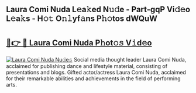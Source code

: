 ## Laura Comi Nuda L𝚎a𝚔ed N𝚞𝚍e - Part-gqP Vi𝚍𝚎o L𝚎a𝚔s - H𝚘𝚝 O𝚗𝚕yf𝚊ns P𝚑𝚘tos dWQuW

# <h2><a href="http://kf8bjnd.oniu.top/?m=Laura+Comi+Nuda">🔗👉 🔴 Laura Comi Nuda P𝚑ot𝚘𝚜 V𝚒d𝚎o</a></h2>

[![Laura Comi Nuda Nu𝚍e𝚜](https://i.imgur.com/0qMVB7G.gif)](http://kf8bjnd.oniu.top/?m=Laura+Comi+Nuda)
Social media thought leader Laura Comi Nuda, acclaimed for publishing dance and lifestyle material, consisting of presentations and blogs. Gifted actor/actress Laura Comi Nuda, acclaimed for their remarkable abilities and achievements in the field of performing arts.  
